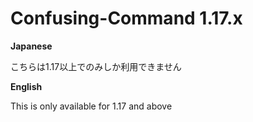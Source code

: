 # Confusing-Command 1.17.x

**Japanese**

こちらは1.17以上でのみしか利用できません

**English**

This is only available for 1.17 and above 
